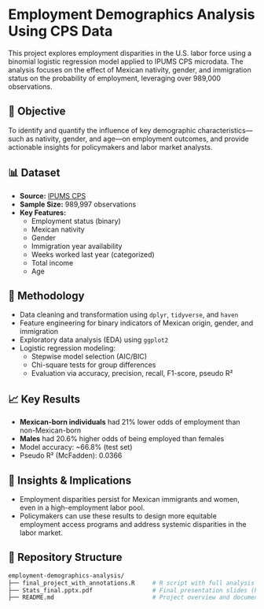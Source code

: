 # Employment Demographics Analysis Using CPS Data

This project explores employment disparities in the U.S. labor force using a binomial logistic regression model applied to IPUMS CPS microdata. The analysis focuses on the effect of Mexican nativity, gender, and immigration status on the probability of employment, leveraging over 989,000 observations.

## 🎯 Objective

To identify and quantify the influence of key demographic characteristics—such as nativity, gender, and age—on employment outcomes, and provide actionable insights for policymakers and labor market analysts.

## 📊 Dataset

- **Source:** [IPUMS CPS](https://cps.ipums.org/cps/)
- **Sample Size:** 989,997 observations
- **Key Features:**
  - Employment status (binary)
  - Mexican nativity
  - Gender
  - Immigration year availability
  - Weeks worked last year (categorized)
  - Total income
  - Age

## 🧠 Methodology

- Data cleaning and transformation using `dplyr`, `tidyverse`, and `haven`
- Feature engineering for binary indicators of Mexican origin, gender, and immigration
- Exploratory data analysis (EDA) using `ggplot2`
- Logistic regression modeling:
  - Stepwise model selection (AIC/BIC)
  - Chi-square tests for group differences
  - Evaluation via accuracy, precision, recall, F1-score, pseudo R²

## 📈 Key Results

- **Mexican-born individuals** had 21% lower odds of employment than non-Mexican-born
- **Males** had 20.6% higher odds of being employed than females
- Model accuracy: ~66.8% (test set)
- Pseudo R² (McFadden): 0.0366

## 📌 Insights & Implications

- Employment disparities persist for Mexican immigrants and women, even in a high-employment labor pool.
- Policymakers can use these results to design more equitable employment access programs and address systemic disparities in the labor market.

## 📁 Repository Structure
```bash
employment-demographics-analysis/
├── final_project_with_annotations.R     # R script with full analysis and annotations
├── Stats_final.pptx.pdf                 # Final presentation slides (PDF)
├── README.md                            # Project overview and documentation



